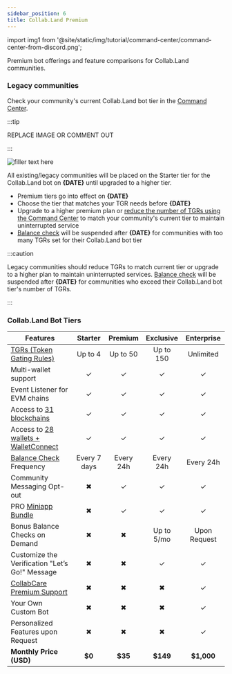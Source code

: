 ```yaml
---
sidebar_position: 6
title: Collab.Land Premium
---
```


import img1 from '@site/static/img/tutorial/command-center/command-center-from-discord.png';

Premium bot offerings and feature comparisons for Collab.Land communities.

### Legacy communities

Check your community's current Collab.Land bot tier in the [Command Center](https://cc.collab.land).

:::tip

REPLACE IMAGE OR COMMENT OUT

:::

<div class="text--center">
  <img src={img1} alt="filler text here" />
</div>

All existing/legacy communities will be placed on the Starter tier for the Collab.Land bot on **{DATE}** until upgraded to a higher tier.

- Premium tiers go into effect on **{DATE}**
- Choose the tier that matches your TGR needs before **{DATE}**
- Upgrade to a higher premium plan or [reduce the number of TGRs using the Command Center](/help-docs/command-center/create-a-tgr/how-to-create-a-tgr#how-to-create-a-tgr) to match your community's current tier to maintain uninterrupted service
- [Balance check](/help-docs/command-center/bot-config/balance-check) will be suspended after **{DATE}** for communities with too many TGRs set for their Collab.Land bot tier

:::caution

Legacy communities should reduce TGRs to match current tier or upgrade to a higher plan to maintain uninterrupted services. [Balance check](/help-docs/command-center/bot-config/balance-check) will be suspended after **{DATE}** for communities who exceed their Collab.Land bot tier's number of TGRs.

:::

### Collab.Land Bot Tiers

| **Features**                                                                                                          |  **Starter** | **Premium** | **Exclusive** | **Enterprise** |
|-----------------------------------------------------------------------------------------------------------------------|:------------:|:-----------:|:-------------:|:--------------:|
| [TGRs (Token Gating Rules)](/help-docs/key-features/token-gate-communities#what-is-token-gating)                      |    Up to 4   |   Up to 50  |   Up to 150   |    Unlimited    |
| Multi-wallet support                                                                                                  |      ✓       |      ✓      |       ✓       |       ✓        |
| Event Listener for EVM chains                                                                                         |      ✓       |      ✓      |       ✓       |       ✓        |
| Access to [31 blockchains](/help-docs/key-features/token-gate-communities#supported-blockchains--tokens)              |      ✓       |      ✓      |       ✓       |       ✓        |
| Access to [28 wallets + WalletConnect](/help-docs/wallets/verify-your-wallet#supported-wallets)                       |      ✓       |      ✓      |       ✓       |       ✓        |
| [Balance Check](/help-docs/command-center/bot-config/balance-check) Frequency                                         | Every 7 days  |  Every 24h  |   Every 24h   |    Every 24h   |
| Community Messaging Opt-out                                                                                           |       ✖      |      ✓      |       ✓       |       ✓        |
| PRO [Miniapp Bundle](/help-docs/marketplace/getting-started)                                                          |       ✖      |      ✓      |       ✓       |       ✓        |
| Bonus Balance Checks on Demand                                                                                        |       ✖      |      ✖      |   Up to 5/mo  |  Upon Request   |
| Customize the Verification "Let’s Go!" Message                                                                        |       ✖      |      ✖      |       ✓       |       ✓        |
| [CollabCare Premium Support](/help-docs/FAQ/contact-team/#collabcare)                                                 |       ✖      |      ✖      |       ✖       |       ✓        |
| Your Own Custom Bot                                                                                                   |       ✖      |      ✖      |       ✖       |       ✓        |
| Personalized Features upon Request                                                                                    |       ✖      |      ✖      |       ✖       |       ✓        |
| **Monthly Price (USD)**                                                                                               |    **$0**    |   **$35**    |    **$149**   |   **$1,000**    |
